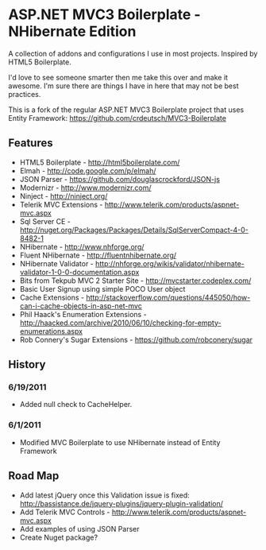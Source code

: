 # ASP.NET MVC3 Boilerplate - NHibernate Edition #

A collection of addons and configurations I use in most projects. Inspired by HTML5 Boilerplate.

I'd love to see someone smarter then me take this over and make it awesome. I'm sure there are things I have in here that may not be best practices.

This is a fork of the regular ASP.NET MVC3 Boilerplate project that uses Entity Framework:
https://github.com/crdeutsch/MVC3-Boilerplate

## Features ##

* HTML5 Boilerplate - http://html5boilerplate.com/
* Elmah - http://code.google.com/p/elmah/
* JSON Parser - https://github.com/douglascrockford/JSON-js
* Modernizr - http://www.modernizr.com/
* Ninject - http://ninject.org/
* Telerik MVC Extensions - http://www.telerik.com/products/aspnet-mvc.aspx
* Sql Server CE - http://nuget.org/Packages/Packages/Details/SqlServerCompact-4-0-8482-1
* NHibernate - http://www.nhforge.org/
* Fluent NHibernate - http://fluentnhibernate.org/
* NHibernate Validator - http://nhforge.org/wikis/validator/nhibernate-validator-1-0-0-documentation.aspx
* Bits from Tekpub MVC 2 Starter Site - http://mvcstarter.codeplex.com/
* Basic User Signup using simple POCO User object
* Cache Extensions - http://stackoverflow.com/questions/445050/how-can-i-cache-objects-in-asp-net-mvc
* Phil Haack's Enumeration Extensions - http://haacked.com/archive/2010/06/10/checking-for-empty-enumerations.aspx
* Rob Connery's Sugar Extensions - https://github.com/robconery/sugar

## History ##

### 6/19/2011 ###
* Added null check to CacheHelper.

### 6/1/2011 ###
* Modified MVC Boilerplate to use NHibernate instead of Entity Framework


## Road Map ##

* Add latest jQuery once this Validation issue is fixed: http://bassistance.de/jquery-plugins/jquery-plugin-validation/
* Add Telerik MVC Controls - http://www.telerik.com/products/aspnet-mvc.aspx
* Add examples of using JSON Parser
* Create Nuget package?